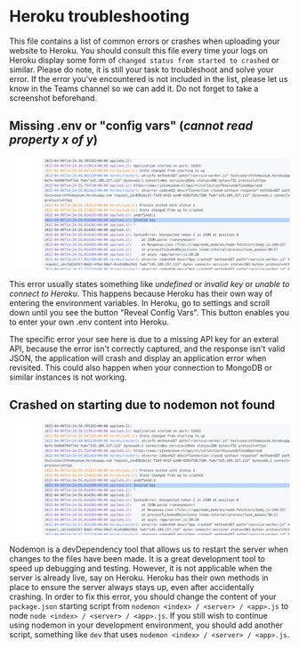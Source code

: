 # Heroku troubleshooting

This file contains a list of common errors or crashes when uploading your website to Heroku. You should consult this file every time your logs on Heroku display some form of `changed status from started to crashed` or similar.
Please do note, it is still your task to troubleshoot and solve your error. If the error you've encountered is not included in the list, please let us know in the Teams channel so we can add it. Do not forget to take a screenshot beforehand.

## Missing .env or "config vars" (_cannot read property x of y_)

![Common error message when handling config vars](assets/errors/config-vars.png)

This error usually states something like _undefined_ or _invalid key_ or _unable to connect to Heroku_. This happens because Heroku has their own way of entering the environment variables. In Heroku, go to settings and scroll down until you see the button "Reveal Config Vars". This button enables you to enter your own .env content into Heroku.

The specific error your see here is due to a missing API key for an exteral API, because the error isn't correctly captured, and the response isn't valid JSON, the application will crash and display an application error when revisited. This could also happen when your connection to MongoDB or similar instances is not working.

## Crashed on starting due to nodemon not found

![Common error message when using nodemon](assets/errors/config-vars.png)

Nodemon is a devDependency tool that allows us to restart the server when changes to the files have been made. It is a great development tool to speed up debugging and testing. However, it is not applicable when the server is already live, say on Heroku. Heroku has their own methods in place to ensure the server always stays up, even after accidentally crashing. In order to fix this error, you should change the content of your `package.json` starting script from `nodemon <index> / <server> / <app>.js` to node `node <index> / <server> / <app>.js`. If you still wish to continue using nodemon in your development environment, you should add another script, something like `dev` that uses `nodemon <index> / <server> / <app>.js`.
